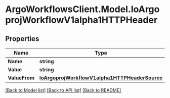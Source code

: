 # ArgoWorkflowsClient.Model.IoArgoprojWorkflowV1alpha1HTTPHeader

## Properties

Name | Type | Description | Notes
------------ | ------------- | ------------- | -------------
**Name** | **string** |  | 
**Value** | **string** |  | [optional] 
**ValueFrom** | [**IoArgoprojWorkflowV1alpha1HTTPHeaderSource**](IoArgoprojWorkflowV1alpha1HTTPHeaderSource.md) |  | [optional] 

[[Back to Model list]](../README.md#documentation-for-models) [[Back to API list]](../README.md#documentation-for-api-endpoints) [[Back to README]](../README.md)

